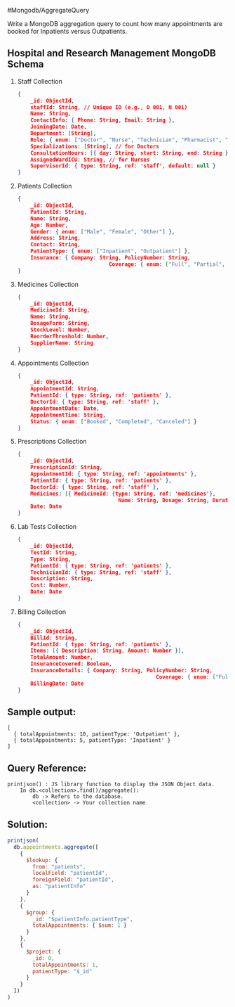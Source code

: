 #Mongodb/AggregateQuery 

Write a MongoDB aggregation query to count how many appointments are booked for Inpatients versus Outpatients.


## Hospital and Research Management MongoDB Schema

1. Staff Collection
	```json
	{
		_id: ObjectId,
		staffId: String, // Unique ID (e.g., D 001, N 001)
		Name: String,
		ContactInfo: { Phone: String, Email: String },
		JoiningDate: Date,
		Department: [String],
		Role: { enum: ["Doctor", "Nurse", "Technician", "Pharmacist", "Admin"] },
		Specializations: [String], // for Doctors
		ConsultationHours: [{ day: String, start: String, end: String }], // for Doctors
		AssignedWardICU: String, // for Nurses
		SupervisorId: { type: String, ref: 'staff', default: null }
	}
	```
	
2. Patients Collection
	```json
	{
		_id: ObjectId,
		PatientId: String,
		Name: String,
		Age: Number,
		Gender: { enum: ["Male", "Female", "Other"] },
		Address: String,
		Contact: String,
		PatientType: { enum: ["Inpatient", "Outpatient"] },
		Insurance: { Company: String, PolicyNumber: String, 
								 Coverage: { enum: ["Full", "Partial", "None"] } }
	}
	```
	
3. Medicines Collection
	```json
	{
		_id: ObjectId,
		MedicineId: String,
		Name: String,
		DosageForm: String,
		StockLevel: Number,
		ReorderThreshold: Number,
		SupplierName: String
	}
	```
	
4. Appointments Collection
	```json
	{
		_id: ObjectId,
		AppointmentId: String,
		PatientId: { type: String, ref: 'patients' },
		DoctorId: { type: String, ref: 'staff' },
		AppointmentDate: Date,
		AppointmentTime: String,
		Status: { enum: ["Booked", "Completed", "Canceled"] }
	}
	```
	
5. Prescriptions Collection
	```json
	{
		_id: ObjectId,
		PrescriptionId: String,
		AppointmentId: { type: String, ref: 'appointments' },
		PatientId: { type: String, ref: 'patients' },
		DoctorId: { type: String, ref: 'staff' },
		Medicines: [{ MedicineId: {type: String, ref: 'medicines'},
									Name: String, Dosage: String, Duration: String }],
		Date: Date
	}
	```

6. Lab Tests Collection
	```json
	{
		_id: ObjectId,
		TestId: String,
		Type: String,
		PatientId: { type: String, ref: 'patients' },
		TechnicianId: { type: String, ref: 'staff' },
		Description: String,
		Cost: Number,
		Date: Date
	}
	```

7. Billing Collection
	```json
	{
		_id: ObjectId,
		BillId: String,
		PatientId: { type: String, ref: 'patients' },
		Items: [{ Description: String, Amount: Number }],
		TotalAmount: Number,
		InsuranceCovered: Boolean,
		InsuranceDetails: { Company: String, PolicyNumber: String,
												Coverage: { enum: ["Full", "Partial", "None"] } },
		BillingDate: Date
	}
	```

Sample output:
--------------
```
[
  { totalAppointments: 10, patientType: 'Outpatient' },
  { totalAppointments: 5, patientType: 'Inpatient' }
]
```

Query Reference:
-------------------
```
printjson() : JS library function to display the JSON Object data.
    In db.<collection>.find()/aggregate():
    	db -> Refers to the database.
    	<collection> -> Your collection name
```

## Solution:

```js
printjson(
  db.appointments.aggregate([
    {
      $lookup: {
        from: "patients",
        localField: "patientId",
        foreignField: "patientId",
        as: "patientInfo"
      }
    },
    {
      $group: {
        _id: "$patientInfo.patientType",
        totalAppointments: { $sum: 1 }
      }
    },
    {
      $project: {
        _id: 0,
        totalAppointments: 1,
        patientType: "$_id"
      }
    }
  ])
)
```
